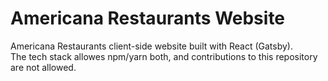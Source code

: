 # Americana Restaurants Website

Americana Restaurants client-side website built with React (Gatsby). <br />
The tech stack allowes npm/yarn both, and contributions to this repository are not allowed.
